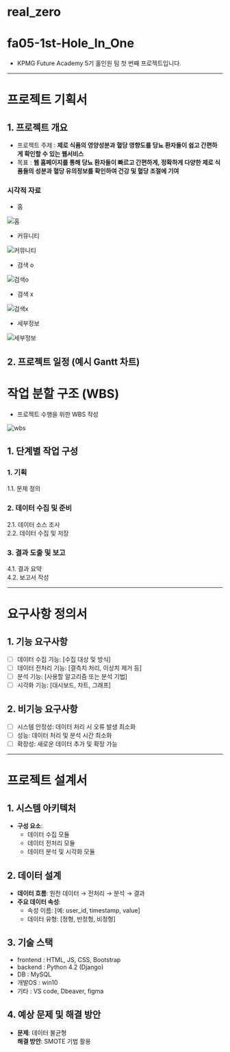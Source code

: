 # real_zero
# fa05-1st-Hole_In_One
- KPMG Future Academy 5기 홀인원 팀 첫 번째 프로젝트입니다.

-------------------

# 프로젝트 기획서

## 1. 프로젝트 개요
- 프로젝트 주제 : **제로 식품의 영양성분과 혈당 영향도를 당뇨 환자들이 쉽고 간편하게 확인할 수 있는 웹서비스**
- 목표 : **웹 홈페이지를 통해 당뇨 환자들이 빠르고 간편하게, 정확하게 다양한 제로 식품들의 성분과 혈당 유의정보를 확인하여 건강 및 혈당 조절에 기여**
  
### 시각적 자료
- 홈
<img src = "images/홈.JPG" alt="홈">

- 커뮤니티
<img src = "images/커뮤니티.JPG" alt="커뮤니티">

- 검색 o
<img src = "images/검색o.JPG" alt="검색o">

- 검색 x
<img src = "images/검색x.JPG" alt="검색x">

- 세부정보 
<img src = "images/세부정보.JPG" alt="세부정보">

## 2. 프로젝트 일정 (예시 Gantt 차트)

# 작업 분할 구조 (WBS)
- 프로젝트 수행을 위한 WBS 작성
<img src = "images/wbs.JPG" alt="wbs">

## 1. 단계별 작업 구성
### 1. 기획
1.1. 문제 정의  


### 2. 데이터 수집 및 준비
2.1. 데이터 소스 조사  
2.2. 데이터 수집 및 저장  

### 3. 결과 도출 및 보고
4.1. 결과 요약  
4.2. 보고서 작성  

------------------------------

# 요구사항 정의서

## 1. 기능 요구사항
- [ ] 데이터 수집 기능: [수집 대상 및 방식]
- [ ] 데이터 전처리 기능: [결측치 처리, 이상치 제거 등]
- [ ] 분석 기능: [사용할 알고리즘 또는 분석 기법]
- [ ] 시각화 기능: [대시보드, 차트, 그래프]

## 2. 비기능 요구사항
- [ ] 시스템 안정성: 데이터 처리 시 오류 발생 최소화
- [ ] 성능: 데이터 처리 및 분석 시간 최소화
- [ ] 확장성: 새로운 데이터 추가 및 확장 가능

----------------------------

# 프로젝트 설계서

## 1. 시스템 아키텍처
- **구성 요소**:
  - 데이터 수집 모듈
  - 데이터 전처리 모듈
  - 데이터 분석 및 시각화 모듈

## 2. 데이터 설계
- **데이터 흐름**: 원천 데이터 → 전처리 → 분석 → 결과
- **주요 데이터 속성**:
  - 속성 이름: [예: user_id, timestamp, value]
  - 데이터 유형: [정형, 반정형, 비정형]

## 3. 기술 스택
- frontend : HTML, JS, CSS, Bootstrap
- backend : Python 4.2 (Django)
- DB : MySQL
- 개발OS : win10
- 기타 : VS code, Dbeaver, figma

## 4. 예상 문제 및 해결 방안
- **문제**: 데이터 불균형  
  **해결 방안**: SMOTE 기법 활용
